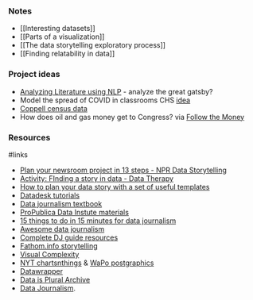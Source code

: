 ### Notes
- [[Interesting datasets]]
- [[Parts of a visualization]]
- [[The data storytelling exploratory process]]
- [[Finding relatability in data]]

### Project ideas

- [Analyzing Literature using NLP](https://kellylougheed.medium.com/coding-english-lit-natural-language-processing-in-python-ba8ebae4dde3) - analyze the great gatsby?
- Model the spread of COVID in classrooms CHS [idea](https://stack.dailybruin.com/2020/05/12/covid-model/)
- [Coppell census data](https://censusreporter.org/profiles/16000US4816612-coppell-tx/)
- How does oil and gas money get to Congress? via [Follow the Money](https://www.followthemoney.org)


### Resources

#links 
- [Plan your newsroom project in 13 steps - NPR Data Storytelling](https://training.npr.org/2016/05/03/plan-your-newsroom-project-in-13-steps-and-with-lots-of-sticky-notes/)
- [Activity: FInding a story in data - Data Therapy](https://datatherapy.org/activities/activity-finding-a-story-in-data/)
- [How to plan your data story with a set of useful templates](https://medium.com/notes-from-the-classroom/data-story-templates-whats-your-data-driven-story-project-about-816da7929453)
- [Datadesk tutorials](https://github.com/datadesk/tutorials)
- [Data journalism textbook](https://github.com/datajtext/DataJournalismTextbook)
- [ProPublica Data Instute materials](https://github.com/propublica/data-institute-2019)
- [15 things to do in 15 minutes for data journalism](https://github.com/epetenko/15-things-for-dj)
- [Awesome data journalism](https://github.com/njdehoog/awesome-data-journalism)
- [Complete DJ guide resources](https://github.com/epetenko/all-the-data)
- [Fathom.info storytelling](https://fathom.info/notebook/)
- [Visual Complexity](http://www.visualcomplexity.com/vc/project_details.cfm?id=454&index=454&domain=)
- [NYT chartsnthings](http://chartsnthings.tumblr.com) & [WaPo postgraphics](http://postgraphics.tumblr.com)
- [Datawrapper](https://www.datawrapper.de)
- [Data is Plural Archive](https://tinyletter.com/data-is-plural/archive)
- [Data Journalism](https://datajournalism.com).